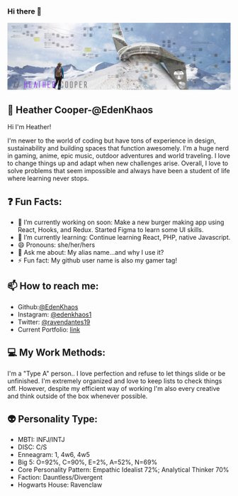### Hi there 👋
![image](https://github.com/EdenKhaos/EdenKhaos/blob/main/assets/githubintro.jpg)
<!--
**EdenKhaos/EdenKhaos** is a ✨ _special_ ✨ repository because its `README.md` (this file) appears on your GitHub profile.

- 👯 I’m looking to collaborate on ...
- 🤔 I’m looking for help with ...
Here are some ideas to get you started:-->
## 🦄 Heather Cooper-@EdenKhaos

Hi I'm Heather!

I'm newer to the world of coding but have tons of experience in design, sustainability and building spaces that function awesomely.  I'm a huge nerd in gaming, anime, epic music, outdoor adventures and world traveling. I love to change things up and adapt when new challenges arise. Overall, I love to solve problems that seem impossible and always have been a student of life where learning never stops.

## ❓ Fun Facts:

- 🔭 I’m currently working on soon: Make a new burger making app using React, Hooks, and Redux. Started Figma to learn some UI skills.
- 🌱 I’m currently learning: Continue learning React, PHP, native Javascript.
- 😄 Pronouns: she/her/hers
- 💬 Ask me about: My alias name...and why I use it?
- ⚡ Fun fact: My github user name is also my gamer tag!

## 📫 How to reach me:
- Github:[@EdenKhaos](https://github.com/Edehttps://www.instagram.com/edenkhaos1/nKhaos) 
- Instagram: [@edenkhaos1](https://github.com/EdenKhaos) 
- Twitter: [@ravendantes19](https://twitter.com/ravendantes19) 
- Current Portfolio: [link](https://react-portfolio-heatherc.netlify.app/)

## 💻 My Work Methods:

I'm a "Type A" person.. I love perfection and refuse to let things slide or be unfinished. I'm extremely organized and love to keep lists to check things off. However, despite my efficient way of working I'm also every creative and think outside of the box whenever possible. 

## 👽 Personality Type:

- MBTI: INFJ/INTJ
- DISC: C/S
- Enneagram: 1, 4w6, 4w5
- Big 5: O=92%, C=90%, E=2%, A=52%, N=69%
- Core Personality Pattern: Empathic Idealist 72%; Analytical Thinker 70%
- Faction: Dauntless/Divergent
- Hogwarts House: Ravenclaw





